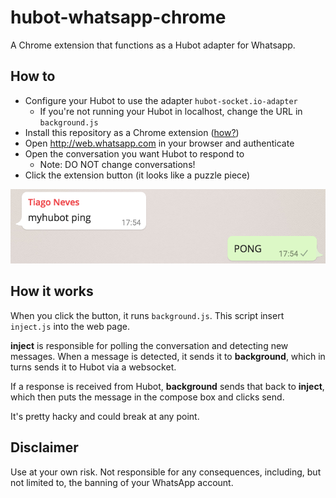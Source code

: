 hubot-whatsapp-chrome
=====================

A Chrome extension that functions as a Hubot adapter for Whatsapp.

How to
------

 * Configure your Hubot to use the adapter `hubot-socket.io-adapter`
    * If you're not running your Hubot in localhost, change the URL in `background.js`
 * Install this repository as a Chrome extension ([how?](http://superuser.com/questions/247651/how-does-one-install-an-extension-for-chrome-browser-from-the-local-file-system))
 * Open http://web.whatsapp.com in your browser and authenticate
 * Open the conversation you want Hubot to respond to
    * Note: DO NOT change conversations!
 * Click the extension button (it looks like a puzzle piece)

![Screenshot](/fluff/ss.png?raw=true)


How it works
------------

When you click the button, it runs `background.js`. This script insert `inject.js` into the web page.

**inject** is responsible for polling the conversation and detecting new messages. When a message is detected, it sends it to **background**, which in turns sends it to Hubot via a websocket. 

If a response is received from Hubot, **background** sends that back to **inject**, which then puts the message in the compose box and clicks send.

It's pretty hacky and could break at any point.


Disclaimer
----------

Use at your own risk. Not responsible for any consequences, including, but not limited to, the banning of your WhatsApp account.